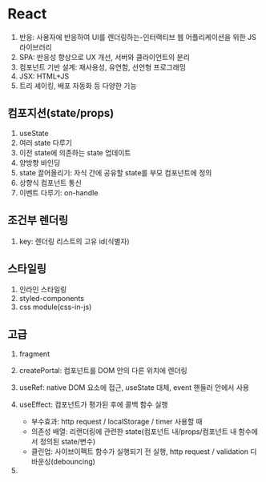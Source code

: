 # React

1. 반응: 사용자에 반응하여 UI를 렌더링하는-인터랙티브 웹 어플리케이션을 위한 JS 라이브러리
1. SPA: 반응성 향상으로 UX 개선, 서버와 클라이언트의 분리
1. 컴포넌트 기반 설계: 재사용성, 유연함, 선언형 프로그래밍
1. JSX: HTML+JS
1. 트리 셰이킹, 배포 자동화 등 다양한 기능

## 컴포지션(state/props)

1. useState
2. 여러 state 다루기
3. 이전 state에 의존하는 state 업데이트
4. 양방향 바인딩
5. state 끌어올리기: 자식 간에 공유할 state를 부모 컴포넌트에 정의
6. 상향식 컴포넌트 통신
7. 이벤트 다루기: on-handle

## 조건부 렌더링

1. key: 렌더링 리스트의 고유 id(식별자)

## 스타일링

1. 인라인 스타일링
2. styled-components
3. css module(css-in-js)

## 고급

1. fragment
2. createPortal: 컴포넌트를 DOM 안의 다른 위치에 렌더링
3. useRef: native DOM 요소에 접근, useState 대체, event 핸들러 안에서 사용
4. useEffect: 컴포넌트가 평가된 후에 콜백 함수 실행

   - 부수효과: http request / localStorage / timer 사용할 때
   - 의존성 배열: 리랜더링에 관련한 state(컴포넌트 내/props/컴포넌트 내 함수에서 정의된 state/변수)
   - 클린업: 사이브이펙트 함수가 실행되기 전 실행, http request / validation 디바운싱(debouncing)

5.
